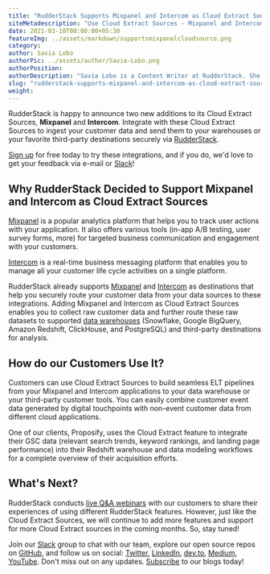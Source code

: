 ```yaml
---
title: "RudderStack Supports Mixpanel and Intercom as Cloud Extract Sources"
siteMetadescription: "Use Cloud Extract Sources - Mixpanel and Intercom- to build seamless ELT pipelines using your data warehouse or your third-party customer tools."
date: 2021-03-10T00:00:00+05:30
featureImg: ../assets/markdown/supportsmixpanelcloudsource.png
category:
author: Savia Lobo
authorPic: ../assets/author/Savia-Lobo.png
authorPosition:
authorDescription: "Savia Lobo is a Content Writer at RudderStack. She is a techie at heart and loves to stay up to date with tech happenings across the globe. If she is not writing or reading, you will find her singing and composing songs."
slug: "rudderstack-supports-mixpanel-and-intercom-as-cloud-extract-sources"
weight: 
---
```


RudderStack is happy to announce two new additions to its Cloud Extract Sources, **Mixpanel** and **Intercom**. Integrate with these Cloud Extract Sources to ingest your customer data and send them to your warehouses or your favorite third-party destinations securely via [RudderStack](http://www.rudderstack.com/).

[Sign up](https://app.rudderstack.com/signup) for free today to try these integrations, and if you do, we'd love to get your feedback via e-mail or [Slack](https://resources.rudderstack.com/join-rudderstack-slack)! 


## Why RudderStack Decided to Support Mixpanel and Intercom as Cloud Extract Sources

[Mixpanel](https://rudderstack.com/integration/mixpanel-source/) is a popular analytics platform that helps you to track user actions with your application. It also offers various tools (in-app A/B testing, user survey forms, more) for targeted business communication and engagement with your customers. 

[Intercom](https://rudderstack.com/integration/intercom-source/) is a real-time business messaging platform that enables you to manage all your customer life cycle activities on a single platform.

RudderStack already supports [Mixpanel](https://rudderstack.com/integration/mixpanel/) and [Intercom](https://rudderstack.com/integration/intercom/) as destinations that help you securely route your customer data from your data sources to these integrations. Adding Mixpanel and Intercom as Cloud Extract Sources enables you to collect raw customer data and further route these raw datasets to supported [data warehouses](https://docs.rudderstack.com/data-warehouse-integrations) (Snowflake, Google BigQuery, Amazon Redshift, ClickHouse, and PostgreSQL) and third-party destinations for analysis. 


## How do our Customers Use It?

Customers can use Cloud Extract Sources to build seamless ELT pipelines from your Mixpanel and Intercom applications to your data warehouse or your third-party customer tools. You can easily combine customer event data generated by digital touchpoints with non-event customer data from different cloud applications.

One of our clients, Proposify, uses the Cloud Extract feature to integrate their GSC data (relevant search trends, keyword rankings, and landing page performance) into their Redshift warehouse and data modeling workflows for a complete overview of their acquisition efforts. 


## What's Next?

RudderStack conducts [live Q&A webinars](https://resources.rudderstack.com/rudderstack-webinar-registration) with our customers to share their experiences of using different RudderStack features. However, just like the Cloud Extract Sources, we will continue to add more features and support for more Cloud Extract sources in the coming months. So, stay tuned!

Join our [Slack](https://resources.rudderstack.com/join-rudderstack-slack) group to chat with our team, explore our open source repos on [GitHub](https://github.com/rudderlabs), and follow us on social: [Twitter](https://twitter.com/RudderStack), [LinkedIn](https://www.linkedin.com/company/rudderlabs/), [dev.to](https://dev.to/rudderstack), [Medium](https://rudderstack.medium.com/), [YouTube](https://www.youtube.com/channel/UCgV-B77bV_-LOmKYHw8jvBw). Don't miss out on any updates. [Subscribe](https://rudderstack.com/blog/) to our blogs today!
